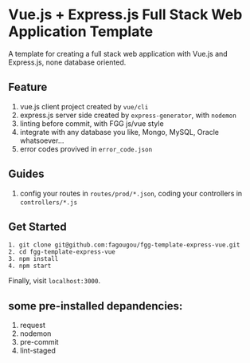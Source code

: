 # Vue.js + Express.js Full Stack Web Application Template

A template for creating a full stack web application with Vue.js and Express.js, none database oriented.


## Feature
1. vue.js client project created by `vue/cli`
2. express.js server side created by  `express-generator`, with `nodemon`
3. linting before commit, with FGG js/vue style
4. integrate with any database you like, Mongo, MySQL, Oracle whatsoever...
5. error codes provived in `error_code.json`


## Guides
1. config your routes in `routes/prod/*.json`, coding your controllers in `controllers/*.js`

## Get Started

```
1. git clone git@github.com:fagougou/fgg-template-express-vue.git
2. cd fgg-template-express-vue
3. npm install
4. npm start
```

Finally, visit `localhost:3000`.


## some pre-installed depandencies:
1. request
2. nodemon
3. pre-commit
4. lint-staged

